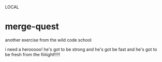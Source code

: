 LOCAL

# merge-quest
another exercise from the wild code school

i need a herooooo! he's got to be strong and he's got be fast and he's got to be fresh from the fiiiiight!!!!!

